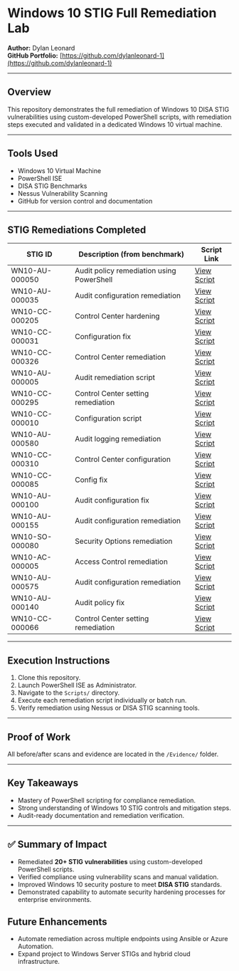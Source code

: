 # Windows 10 STIG Full Remediation Lab  
**Author:** Dylan Leonard  
**GitHub Portfolio:** [https://github.com/dylanleonard-1](https://github.com/dylanleonard-1)  

---

## **Overview**  
This repository demonstrates the full remediation of Windows 10 DISA STIG vulnerabilities using custom-developed PowerShell scripts, with remediation steps executed and validated in a dedicated Windows 10 virtual machine.  

---

## **Tools Used**  
- Windows 10 Virtual Machine  
- PowerShell ISE  
- DISA STIG Benchmarks  
- Nessus Vulnerability Scanning  
- GitHub for version control and documentation  

---

## **STIG Remediations Completed**  

| STIG ID            | Description (from benchmark)                       | Script Link |
|--------------------|----------------------------------------------------|-------------|
| WN10-AU-000050     | Audit policy remediation using PowerShell          | [View Script](https://github.com/dylanleonard-1/dylanleonard-1/blob/main/Stigs) |
| WN10-AU-000035     | Audit configuration remediation                    | [View Script](https://github.com/dylanleonard-1/dylanleonard-1/blob/main/WN10-AU-000035.ps1) |
| WN10-CC-000205     | Control Center hardening                           | [View Script](https://github.com/dylanleonard-1/dylanleonard-1/blob/main/WN10-CC-000205.ps1) |
| WN10-CC-000031     | Configuration fix                                  | [View Script](https://github.com/dylanleonard-1/dylanleonard-1/blob/main/WN10-CC-000031.ps1) |
| WN10-CC-000326     | Control Center remediation                         | [View Script](https://github.com/dylanleonard-1/dylanleonard-1/blob/main/WN10-CC-000326.ps1) |
| WN10-AU-000005     | Audit remediation script                           | [View Script](https://github.com/dylanleonard-1/dylanleonard-1/blob/main/WN10-AU-000005.ps1) |
| WN10-CC-000295     | Control Center setting remediation                 | [View Script](https://github.com/dylanleonard-1/dylanleonard-1/blob/main/WN10-CC-000295.ps1) |
| WN10-CC-000010     | Configuration script                               | [View Script](https://github.com/dylanleonard-1/dylanleonard-1/blob/main/WN10-CC-000010.ps1) |
| WN10-AU-000580     | Audit logging remediation                          | [View Script](https://github.com/dylanleonard-1/dylanleonard-1/blob/main/WN10-AU-000580.ps1) |
| WN10-CC-000310     | Control Center configuration                       | [View Script](https://github.com/dylanleonard-1/dylanleonard-1/blob/main/WN10-CC-000310.ps1) |
| WN10-CC-000085     | Config fix                                         | [View Script](https://github.com/dylanleonard-1/dylanleonard-1/blob/main/WN10-CC-000085.ps1) |
| WN10-AU-000100     | Audit configuration fix                            | [View Script](https://github.com/dylanleonard-1/dylanleonard-1/blob/main/WN10-AU-000100.ps1) |
| WN10-AU-000155     | Audit configuration remediation                    | [View Script](https://github.com/dylanleonard-1/dylanleonard-1/blob/main/WN10-AU-000155.ps1) |
| WN10-SO-000080     | Security Options remediation                       | [View Script](https://github.com/dylanleonard-1/dylanleonard-1/blob/main/WN10-SO-000080.ps1) |
| WN10-AC-000005     | Access Control remediation                         | [View Script](https://github.com/dylanleonard-1/dylanleonard-1/blob/main/WN10-AC-000005.ps1) |
| WN10-AU-000575     | Audit configuration remediation                    | [View Script](https://github.com/dylanleonard-1/dylanleonard-1/blob/main/WN10-AU-000575.ps1) |
| WN10-AU-000140     | Audit policy fix                                   | [View Script](https://github.com/dylanleonard-1/dylanleonard-1/blob/main/WN10-AU-000140.ps1) |
| WN10-CC-000066     | Control Center setting remediation                 | [View Script](https://github.com/dylanleonard-1/dylanleonard-1/blob/main/WN10-CC-000066.ps1) |

---

## **Execution Instructions**  
1. Clone this repository.  
2. Launch PowerShell ISE as Administrator.  
3. Navigate to the `Scripts/` directory.  
4. Execute each remediation script individually or batch run.  
5. Verify remediation using Nessus or DISA STIG scanning tools.  

---

## **Proof of Work**  
All before/after scans and evidence are located in the `/Evidence/` folder.  

---

## **Key Takeaways**  
- Mastery of PowerShell scripting for compliance remediation.  
- Strong understanding of Windows 10 STIG controls and mitigation steps.  
- Audit-ready documentation and remediation verification.  

---
## ✅ Summary of Impact
- Remediated **20+ STIG vulnerabilities** using custom-developed PowerShell scripts.
- Verified compliance using vulnerability scans and manual validation.
- Improved Windows 10 security posture to meet **DISA STIG** standards.
- Demonstrated capability to automate security hardening processes for enterprise environments.
## **Future Enhancements**  
- Automate remediation across multiple endpoints using Ansible or Azure Automation.  
- Expand project to Windows Server STIGs and hybrid cloud infrastructure.  
